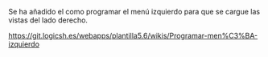 Se ha añadido el como programar el menú izquierdo para que se cargue las vistas del lado derecho.

https://git.logicsh.es/webapps/plantilla5.6/wikis/Programar-men%C3%BA-izquierdo